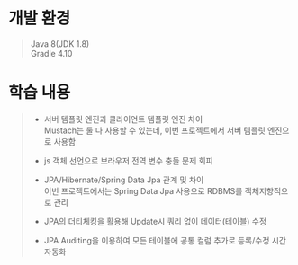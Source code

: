 # 개발 환경

>	Java 8(JDK 1.8)</br>
>	Gradle 4.10

# 학습 내용
> * 서버 템플릿 엔진과 클라이언트 템플릿 엔진 차이 </br>
> Mustach는 둘 다 사용할 수 있는데, 이번 프로젝트에서 서버 템플릿 엔진으로 사용함
>
> * js 객체 선언으로 브라우저 전역 변수 충돌 문제 회피
>
> * JPA/Hibernate/Spring Data Jpa 관계 및 차이</br>
> 이번 프로젝트에서는 Spring Data Jpa 사용으로 RDBMS를 객체지향적으로 관리
>* JPA의 더티체킹을 활용해 Update시 쿼리 없이 데이터(테이블) 수정
> * JPA Auditing을 이용하여 모든 테이블에 공통 컬럼 추가로 등록/수정 시간 자동화
